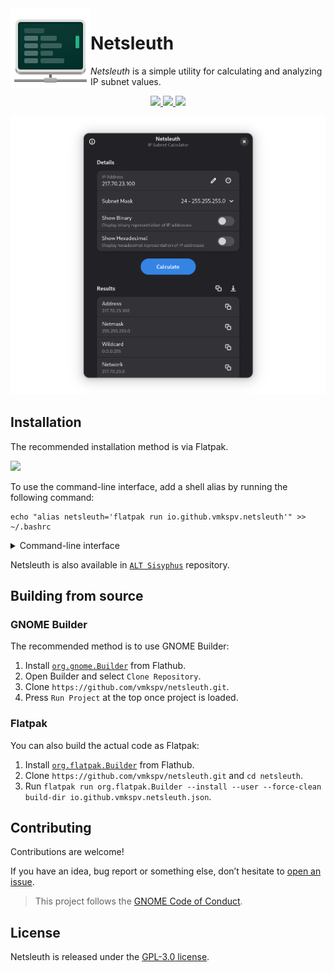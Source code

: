<img src="data/icons/hicolor/scalable/apps/io.github.vmkspv.netsleuth.svg" width="128" align="left"/>

# Netsleuth

_Netsleuth_ is a simple utility for calculating and analyzing IP subnet values.

<p align="center">
  <a href="https://github.com/vmkspv/netsleuth/actions/workflows/flatpak.yml">
    <img src="https://img.shields.io/github/actions/workflow/status/vmkspv/netsleuth/flatpak.yml?logo=flatpak&logoColor=fff&labelColor=1a4138&color=229770"/>
  </a>
  <a href="https://github.com/vmkspv/netsleuth/releases/latest">
    <img src="https://img.shields.io/github/v/release/vmkspv/netsleuth?logo=github&logoColor=fff&labelColor=1a4138&color=229770"/>
  </a>
  <a href="https://flathub.org/apps/details/io.github.vmkspv.netsleuth">
    <img src="https://img.shields.io/flathub/downloads/io.github.vmkspv.netsleuth?logo=flathub&logoColor=fff&labelColor=1a4138&color=229770"/>
  </a>
</p>

<p align="center">
  <img src="data/screenshots/preview.png" width="756" title="Main window"/>
</p>

## Installation

The recommended installation method is via Flatpak.

<a href="https://flathub.org/apps/details/io.github.vmkspv.netsleuth">
  <img src="https://flathub.org/api/badge?svg&locale=en" width="196"/>
</a>

To use the command-line interface, add a shell alias by running the following command:

```
echo "alias netsleuth='flatpak run io.github.vmkspv.netsleuth'" >> ~/.bashrc
```

<details>
  <summary>Command-line interface</summary>

  ```
  > netsleuth --help
  usage: netsleuth [ip_address] [-m MASK] [--binary] [--hex] [-h] [-v]

  positional arguments:
    ip_address            ip for calculation

  options:
    -m MASK, --mask MASK  subnet mask (default: 24)
    --binary              show binary values
    --hex                 show hexadecimal values

  general:
    -h, --help            show this help message and exit
    -v, --version         show version information and exit
  ```

</details>

Netsleuth is also available in [`ALT Sisyphus`](https://packages.altlinux.org/en/sisyphus/srpms/netsleuth) repository.

## Building from source

### GNOME Builder

The recommended method is to use GNOME Builder:

1. Install [`org.gnome.Builder`](https://gitlab.gnome.org/GNOME/gnome-builder) from Flathub.
2. Open Builder and select `Clone Repository`.
3. Clone `https://github.com/vmkspv/netsleuth.git`.
4. Press `Run Project` at the top once project is loaded.

### Flatpak

You can also build the actual code as Flatpak:

1. Install [`org.flatpak.Builder`](https://github.com/flatpak/flatpak-builder) from Flathub.
2. Clone `https://github.com/vmkspv/netsleuth.git` and `cd netsleuth`.
3. Run `flatpak run org.flatpak.Builder --install --user --force-clean build-dir io.github.vmkspv.netsleuth.json`.

## Contributing

Contributions are welcome!

If you have an idea, bug report or something else, don’t hesitate to [open an issue](https://github.com/vmkspv/netsleuth/issues).

> This project follows the [GNOME Code of Conduct](https://conduct.gnome.org).

## License

Netsleuth is released under the [GPL-3.0 license](COPYING).
